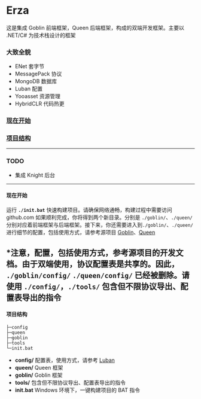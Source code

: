 # Erza

这是集成 Goblin 前端框架，Queen 后端框架，构成的双端开发框架。主要以 .NET/C# 为技术栈设计的框架

### 大致全貌

- ENet 套字节
- MessagePack 协议
- MongoDB 数据库
- Luban 配置
- Yooasset 资源管理
- HybridCLR 代码热更

### [现在开始](#qstart)

### [项目结构](#projectdire)

---

### TODO

- 集成 Knight 后台

---

#### <span id="qstart">现在开始</span>

  运行 **`./init.bat`** 快速构建项目。请确保网络通畅，构建过程中需要访问 github.com 如果顺利完成，你将得到两个新目录。分别是 `./goblin/`、`./queen/` 分别对应着前端框架与后端框架。接下来，你还需要进入到`./goblin/`、`./queen/` 进行细节的配置，包括使用方式，请参考源项目 [Goblin](https://github.com/wantdabo/goblin)、[Queen](https://github.com/wantdabo/goblin)

  ***注意**，配置，包括使用方式，参考源项目的开发文档。由于双端使用，协议配置表是共享的。因此， `./goblin/config/` `./queen/config/` 已经被删除。请使用  `./config/`，`./tools/` 包含但不限协议导出、配置表导出的指令
---

#### <span id="projectdire">项目结构</span>

```text
├─config
├─queen
├─goblin
├─tools
└─init.bat
```

- **config/** 配置表，使用方式，请参考 [Luban](https://github.com/focus-creative-games/luban)
- **queen/** Queen 框架
- **goblin/** Goblin 框架
- **tools/** 包含但不限协议导出、配置表导出的指令
- **init.bat** Windows 环境下，一键构建项目的 BAT 指令
